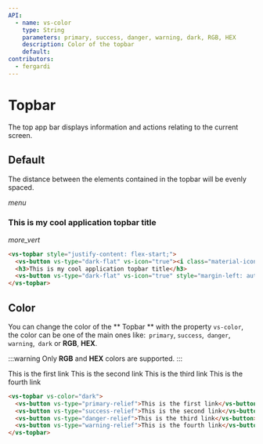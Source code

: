 ```yaml
---
API:
  - name: vs-color
    type: String
    parameters: primary, success, danger, warning, dark, RGB, HEX
    description: Color of the topbar
    default:
contributors:
  - fergardi
---
```


# Topbar

<box header>

  The top app bar displays information and actions relating to the current screen.

</box>


<box>

## Default

The distance between the elements contained in the topbar will be evenly spaced.

<vuecode md>
<div slot="demo">
  <vs-topbar style="justify-content: flex-start;">
    <vs-button vs-type="dark-flat" vs-icon="true"><i class="material-icons">menu</i></vs-button>
    <h3>This is my cool application topbar title</h3>
    <vs-button vs-type="dark-flat" vs-icon="true" style="margin-left: auto;"><i class="material-icons">more_vert</i></vs-button>
  </vs-topbar>
</div>
<div slot="code">

```html
<vs-topbar style="justify-content: flex-start;">
  <vs-button vs-type="dark-flat" vs-icon="true"><i class="material-icons">menu</i></vs-button>
  <h3>This is my cool application topbar title</h3>
  <vs-button vs-type="dark-flat" vs-icon="true" style="margin-left: auto;"><i class="material-icons">more_vert</i></vs-button>
</vs-topbar>
```

</div>
</vuecode>
</box>

<box>

## Color

You can change the color of the ** Topbar ** with the property `vs-color`, the color can be one of the main ones like:` primary`, `success`,` danger`, `warning`,` dark` or **RGB**, **HEX**.

:::warning
  Only **RGB** and **HEX** colors are supported.
:::

<vuecode md>
<div slot="demo">
  <vs-topbar vs-color="dark">
    <vs-button vs-type="primary-relief">This is the first link</vs-button>
    <vs-button vs-type="success-relief">This is the second link</vs-button>
    <vs-button vs-type="danger-relief">This is the third link</vs-button>
    <vs-button vs-type="warning-relief">This is the fourth link</vs-button>
  </vs-topbar>
</div>
<div slot="code">

```html
<vs-topbar vs-color="dark">
  <vs-button vs-type="primary-relief">This is the first link</vs-button>
  <vs-button vs-type="success-relief">This is the second link</vs-button>
  <vs-button vs-type="danger-relief">This is the third link</vs-button>
  <vs-button vs-type="warning-relief">This is the fourth link</vs-button>
</vs-topbar>
```

</div>
</vuecode>
</box>
